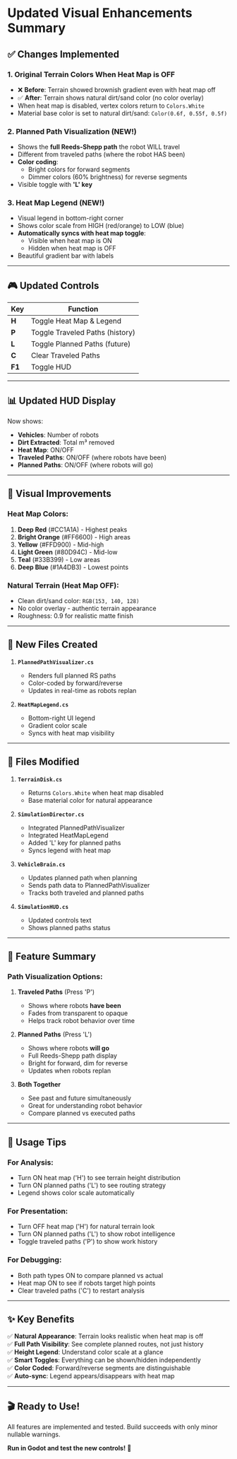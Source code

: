 # Updated Visual Enhancements Summary

## ✅ Changes Implemented

### 1. **Original Terrain Colors When Heat Map is OFF**
- ❌ **Before**: Terrain showed brownish gradient even with heat map off
- ✅ **After**: Terrain shows natural dirt/sand color (no color overlay)
- When heat map is disabled, vertex colors return to `Colors.White`
- Material base color is set to natural dirt/sand: `Color(0.6f, 0.55f, 0.5f)`

### 2. **Planned Path Visualization** (NEW!)
- Shows the **full Reeds-Shepp path** the robot WILL travel
- Different from traveled paths (where the robot HAS been)
- **Color coding**:
  - Bright colors for forward segments
  - Dimmer colors (60% brightness) for reverse segments
- Visible toggle with **'L' key**

### 3. **Heat Map Legend** (NEW!)
- Visual legend in bottom-right corner
- Shows color scale from HIGH (red/orange) to LOW (blue)
- **Automatically syncs with heat map toggle**:
  - Visible when heat map is ON
  - Hidden when heat map is OFF
- Beautiful gradient bar with labels

---

## 🎮 **Updated Controls**

| Key | Function |
|-----|----------|
| **H** | Toggle Heat Map & Legend |
| **P** | Toggle Traveled Paths (history) |
| **L** | Toggle Planned Paths (future) |
| **C** | Clear Traveled Paths |
| **F1** | Toggle HUD |

---

## 📊 **Updated HUD Display**

Now shows:
- **Vehicles**: Number of robots
- **Dirt Extracted**: Total m³ removed
- **Heat Map**: ON/OFF
- **Traveled Paths**: ON/OFF (where robots have been)
- **Planned Paths**: ON/OFF (where robots will go)

---

## 🎨 **Visual Improvements**

### Heat Map Colors:
1. **Deep Red** (#CC1A1A) - Highest peaks
2. **Bright Orange** (#FF6600) - High areas
3. **Yellow** (#FFD900) - Mid-high
4. **Light Green** (#80D94C) - Mid-low
5. **Teal** (#33B399) - Low areas
6. **Deep Blue** (#1A4DB3) - Lowest points

### Natural Terrain (Heat Map OFF):
- Clean dirt/sand color: `RGB(153, 140, 128)`
- No color overlay - authentic terrain appearance
- Roughness: 0.9 for realistic matte finish

---

## 📁 **New Files Created**

1. **`PlannedPathVisualizer.cs`**
   - Renders full planned RS paths
   - Color-coded by forward/reverse
   - Updates in real-time as robots replan

2. **`HeatMapLegend.cs`**
   - Bottom-right UI legend
   - Gradient color scale
   - Syncs with heat map visibility

---

## 🔧 **Files Modified**

1. **`TerrainDisk.cs`**
   - Returns `Colors.White` when heat map disabled
   - Base material color for natural appearance
   
2. **`SimulationDirector.cs`**
   - Integrated PlannedPathVisualizer
   - Integrated HeatMapLegend
   - Added 'L' key for planned paths
   - Syncs legend with heat map

3. **`VehicleBrain.cs`**
   - Updates planned path when planning
   - Sends path data to PlannedPathVisualizer
   - Tracks both traveled and planned paths

4. **`SimulationHUD.cs`**
   - Updated controls text
   - Shows planned paths status

---

## 🎯 **Feature Summary**

### Path Visualization Options:

1. **Traveled Paths** (Press 'P')
   - Shows where robots **have been**
   - Fades from transparent to opaque
   - Helps track robot behavior over time

2. **Planned Paths** (Press 'L')
   - Shows where robots **will go**
   - Full Reeds-Shepp path display
   - Bright for forward, dim for reverse
   - Updates when robots replan

3. **Both Together**
   - See past and future simultaneously
   - Great for understanding robot behavior
   - Compare planned vs executed paths

---

## 🚀 **Usage Tips**

### For Analysis:
- Turn ON heat map ('H') to see terrain height distribution
- Turn ON planned paths ('L') to see routing strategy
- Legend shows color scale automatically

### For Presentation:
- Turn OFF heat map ('H') for natural terrain look
- Turn ON planned paths ('L') to show robot intelligence
- Toggle traveled paths ('P') to show work history

### For Debugging:
- Both path types ON to compare planned vs actual
- Heat map ON to see if robots target high points
- Clear traveled paths ('C') to restart analysis

---

## ✨ **Key Benefits**

✅ **Natural Appearance**: Terrain looks realistic when heat map is off  
✅ **Full Path Visibility**: See complete planned routes, not just history  
✅ **Height Legend**: Understand color scale at a glance  
✅ **Smart Toggles**: Everything can be shown/hidden independently  
✅ **Color Coded**: Forward/reverse segments are distinguishable  
✅ **Auto-sync**: Legend appears/disappears with heat map  

---

## 🎬 **Ready to Use!**

All features are implemented and tested. Build succeeds with only minor nullable warnings.

**Run in Godot and test the new controls!** 🚀
